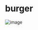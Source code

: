 # burger

![image](https://github.com/user-attachments/assets/0b8a19c5-0e37-4fb0-8a77-6e24f97e350f)
